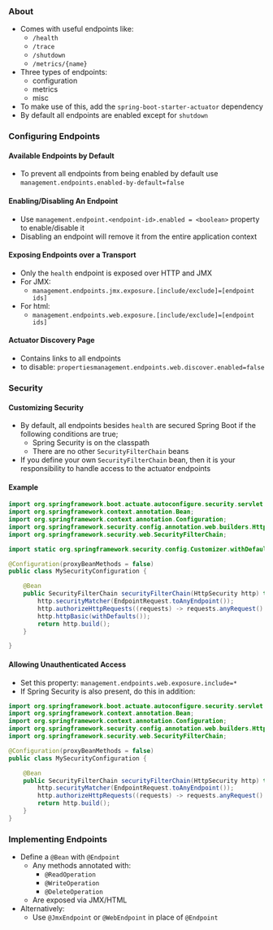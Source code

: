 ### About
- Comes with useful endpoints like:
	- `/health`
	- `/trace`
	- `/shutdown`
	- `/metrics/{name}`
- Three types of endpoints:
	- configuration
	- metrics
	- misc
- To make use of this, add the `spring-boot-starter-actuator` dependency
- By default all endpoints are enabled except for `shutdown`
### Configuring Endpoints

#### Available Endpoints by Default
* To prevent all endpoints from being enabled by default use `management.endpoints.enabled-by-default=false`
#### Enabling/Disabling An Endpoint
* Use `management.endpoint.<endpoint-id>.enabled = <boolean>` property to enable/disable it
* Disabling an endpoint will remove it from the entire application context
#### Exposing Endpoints over a Transport
* Only the `health` endpoint is exposed over HTTP and JMX
* For JMX: 
	* `management.endpoints.jmx.exposure.[include/exclude]=[endpoint ids]`
* For html:
	* `management.endpoints.web.exposure.[include/exclude]=[endpoint ids]`
#### Actuator Discovery Page
* Contains links to all endpoints
* to disable: `propertiesmanagement.endpoints.web.discover.enabled=false`
### Security
#### Customizing Security
* By default, all endpoints besides `health` are secured Spring Boot if the following conditions are true;
	* Spring Security is on the classpath
	* There are no other `SecurityFilterChain` beans
* If you define your own `SecurityFilterChain` bean, then it is your responsibility to handle access to the actuator endpoints
#### Example
```java
import org.springframework.boot.actuate.autoconfigure.security.servlet.EndpointRequest;
import org.springframework.context.annotation.Bean;
import org.springframework.context.annotation.Configuration;
import org.springframework.security.config.annotation.web.builders.HttpSecurity;
import org.springframework.security.web.SecurityFilterChain;

import static org.springframework.security.config.Customizer.withDefaults;

@Configuration(proxyBeanMethods = false)
public class MySecurityConfiguration {

	@Bean
	public SecurityFilterChain securityFilterChain(HttpSecurity http) throws Exception {
		http.securityMatcher(EndpointRequest.toAnyEndpoint());
		http.authorizeHttpRequests((requests) -> requests.anyRequest().hasRole("ENDPOINT_ADMIN"));
		http.httpBasic(withDefaults());
		return http.build();
	}

}
```

#### Allowing Unauthenticated Access
* Set this property: `management.endpoints.web.exposure.include=*`
* If Spring Security is also present, do this in addition:
```java
import org.springframework.boot.actuate.autoconfigure.security.servlet.EndpointRequest;
import org.springframework.context.annotation.Bean;
import org.springframework.context.annotation.Configuration;
import org.springframework.security.config.annotation.web.builders.HttpSecurity;
import org.springframework.security.web.SecurityFilterChain;

@Configuration(proxyBeanMethods = false)
public class MySecurityConfiguration {

	@Bean
	public SecurityFilterChain securityFilterChain(HttpSecurity http) throws Exception {
		http.securityMatcher(EndpointRequest.toAnyEndpoint());
		http.authorizeHttpRequests((requests) -> requests.anyRequest().permitAll());
		return http.build();
	}
}
```

### Implementing Endpoints
* Define a `@Bean` with `@Endpoint` 
	* Any methods annotated with:
		* `@ReadOperation`
		* `@WriteOperation`
		* `@DeleteOperation`
	* Are exposed via JMX/HTML
* Alternatively:
	* Use `@JmxEndpoint` or `@WebEndpoint` in place of `@Endpoint`
